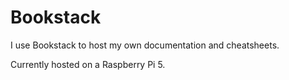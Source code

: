 # Bookstack

I use Bookstack to host my own documentation and cheatsheets.

Currently hosted on a Raspberry Pi 5.
